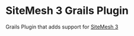 # SiteMesh 3 Grails Plugin
Grails Plugin that adds support for [SiteMesh 3](https://github.com/sitemesh/sitemesh3)